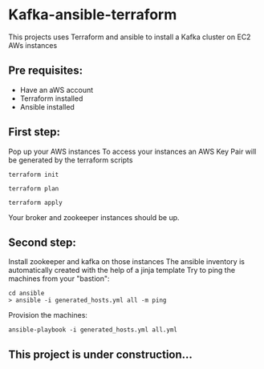 # Kafka-ansible-terraform
This projects uses Terraform and ansible to install a Kafka cluster on EC2 AWs instances

## Pre requisites: 
- Have an aWS account
- Terraform installed
- Ansible installed

## First step: 
Pop up your AWS instances
To access your instances an AWS Key Pair will be generated by the terraform scripts
```
terraform init
```
```
terraform plan
```
```
terraform apply
```

Your broker and zookeeper instances should be up.

## Second step: 
Install zookeeper and kafka on those instances
The ansible inventory is automatically created with the help of a jinja template
Try to ping the machines from your "bastion":
```
cd ansible
> ansible -i generated_hosts.yml all -m ping
```

Provision the machines:
```
ansible-playbook -i generated_hosts.yml all.yml
```

## This project is under construction...



